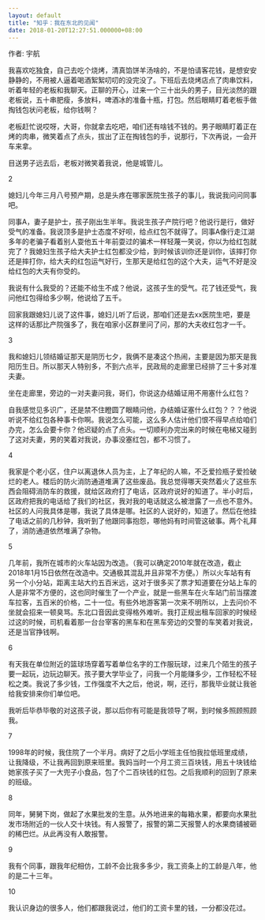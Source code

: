 ```yaml
---
layout: default
title: "知乎：我在东北的见闻"
date: 2018-01-20T12:27:51.000000+08:00
---
```


作者: 宇航

我喜欢吃独食，自己去吃个烧烤，清真馅饼羊汤啥的，不是怕请客花钱，是想安安静静的，不用被人逼着喝酒絮絮叨叨的没完没了。下班后去烧烤店点了肉串饮料，听着年轻的老板和我聊天。正聊的开心，过来一个三十出头的男子，目光淡然的跟老板说，五十串肥瘦，多放料，啤酒冰的准备十瓶，打包。然后眼睛盯着老板手做掏钱包状问老板，给你钱啊？

老板赶忙说哎呀，大哥，你就拿去吃吧，咱们还有啥钱不钱的。男子眼睛盯着正在烤的肉串，微笑着点了点头，拔出了正在掏钱包的手，说那行，下次再说，一会开车来拿。

目送男子远去后，老板对微笑着我说，他是城管儿。

2

媳妇儿今年三月八号预产期，总是头疼在哪家医院生孩子的事儿，我说我问问同事吧。

同事A，妻子是护士，孩子刚出生半年。我说生孩子产院行吧？他说行是行，做好受气的准备。我说顶多是护士态度不好呗，给点红包不就得了。同事A像行走江湖多年的老骗子看着别人耍他五十年前耍过的骗术一样轻蔑一笑说，你以为给红包就完了？我媳妇生孩子给大夫护士红包都没少给，到时候该训你还是训你，该摔打你还是摔打你，给大夫的红包运气好行，生那天是给红包的这个大夫，运气不好是没给红包的大夫有你受的。

我说有什么我受的？还能不给生不成？他说，这孩子生的受气。花了钱还受气，我问他红包得给多少啊，他说给了五千。

回家我跟媳妇儿说了这件事，媳妇儿听了后说，那咱们还是去xx医院生吧，要是这样的话那比产院强多了，我在咱家小区群里问了问，那的大夫收红包才一千。

3

我和媳妇儿领结婚证那天是阴历七夕，我俩不是凑这个热闹，主要是因为那天是我阳历生日。所以那天人特别多，不到六点半，民政局的走廊里已经排了三十多对准夫妻。

坐在走廊里，旁边的一对夫妻问我，哥们，你说这办结婚证用不用塞什么红包？

自我感觉见多识广，还是禁不住瞪圆了眼睛问他，办结婚证塞什么红包？？？他说听说不给红包各种事卡你啊。我说怎么可能，这么多人估计他们恨不得早点给咱们办完，怎么会要卡你？他迟疑的点了点头。一切顺利办完出来的时候在电梯又碰到了这对夫妻，男的笑着对我说，办事没塞红包，都不习惯了。

4

我家是个老小区，住户以离退休人员为主，上了年纪的人嘛，不乏爱捡瓶子爱捡破烂的老人。楼后的防火消防通道堆满了这些废品。我总觉得哪天突然着火了这些东西会阻碍消防车的救援，就给区政府打了电话，区政府说好的知道了。半小时后，区政府把我的电话给了我们的社区，我对我的电话就这么被泄露了一点也不意外。社区的人问我具体是哪，我说了具体是哪。社区的人说好的，知道了。然后在他挂了电话之前的几秒钟，我听到了他跟同事抱怨，哪他妈有时间管这破事。两个礼拜了，消防通道依然堆满了杂物。

5

几年前，我所在城市的火车站因为改造。（我可以确定2010年就在改造，截止2018年1月15日依然在改造中。交通极其混乱并且非常不方便。）所以火车站有有另一个小分站，距离主站大约五百米远，这对于很多买了票才知道要在分站上车的人是非常不方便的，这也同时催生了一个产业，就是一些黑车在火车站门前当摆渡车拉客，五百米的价格，二十一位。有些外地游客第一次来不明所以，上去问价不坐就会招来一顿臭骂。东北口音因此变得格外难听。我打正规出租车回家的时候经过这的时候，司机看着那一台台宰客的黑车和在黑车旁边的交警的车笑着对我说，还是当官挣钱啊。

6

有天我在单位附近的篮球场穿着写着单位名字的工作服玩球，过来几个陌生的孩子要一起玩，边玩边聊天。孩子要大学毕业了，问我一个月能赚多少，工作轻松不轻松之类。我说了多少钱，工作强度不大之后，他说，啊，还行，那我毕业就让我爸给我安排来你们单位吧。

我听后毕恭毕敬的对这孩子说，那以后你有可能是我领导了啊，到时候多照顾照顾我。

7

1998年的时候，我住院了一个半月。病好了之后小学班主任怕我拉低班里成绩，让我降级，不让我再回到原来班里。我妈当时一个月工资三百块钱，用五十块钱给她家孩子买了一大兜子小食品，包了个二百块钱的红包。之后我顺利的回到了原来的班级。

8

同年，舅舅下岗，做起了水果批发的生意。从外地进来的每箱水果，都要向水果批发市场附近的一伙人交十块钱。有人报警了，报警的第二天报警人的水果商铺被砸的稀巴烂。从此再没有人敢报警。

9

我有个同事，跟我年纪相仿，工龄不会比我多多少，我工资条上的工龄是八年，他的是二十三年。

10

我认识身边的很多人，他们都跟我说过，他们的工资卡里的钱，一分都没花过。

